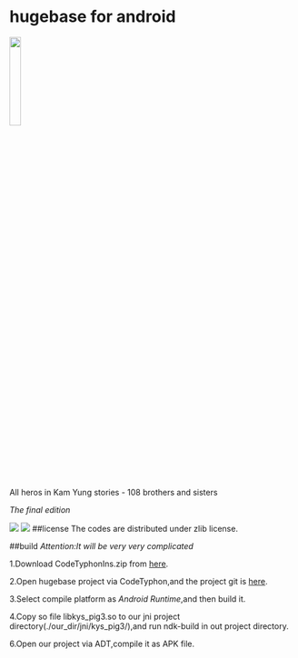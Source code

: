 # hugebase for android
<img src='https://raw.githubusercontent.com/scarsty/hugebase/master/logo.png' width='20%'/>

All heros in Kam Yung stories - 108 brothers and sisters

*The final edition*

<img src='https://raw.githubusercontent.com/scarsty/hugebase/master/12.png'/>
<img src='https://raw.githubusercontent.com/scarsty/hugebase/master/12宝树王.jpg'/>
##license
The codes are distributed under zlib license.

##build
*Attention:It will be very very complicated*

1.Download CodeTyphonIns.zip from [here](http://www.pilotlogic.com/sitejoom/index.php/downloads/category/14-codetyphon).

2.Open hugebase project via CodeTyphon,and the project git is [here](https://github.com/scarsty/hugebase).

3.Select compile platform as *Android Runtime*,and then build it.

4.Copy so file libkys_pig3.so to our jni project directory(./our_dir/jni/kys_pig3/),and run ndk-build in out project directory.

6.Open our project via ADT,compile it as APK file.


